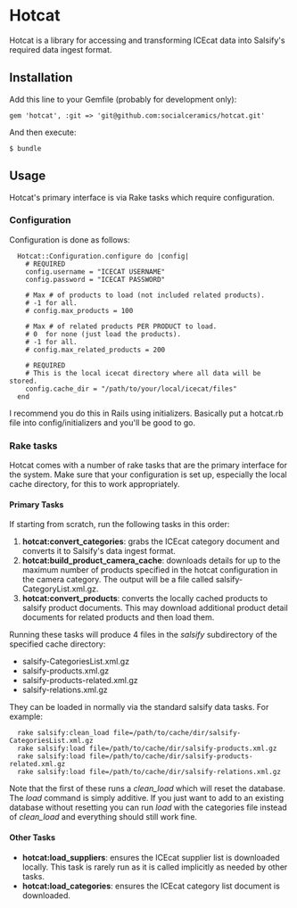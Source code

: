 # Hotcat

Hotcat is a library for accessing and transforming ICEcat data into Salsify's required data ingest format.

## Installation

Add this line to your Gemfile (probably for development only):

    gem 'hotcat', :git => 'git@github.com:socialceramics/hotcat.git'

And then execute:

    $ bundle

## Usage

Hotcat's primary interface is via Rake tasks which require configuration.

### Configuration

Configuration is done as follows:
```
  Hotcat::Configuration.configure do |config|
    # REQUIRED
    config.username = "ICECAT USERNAME"
    config.password = "ICECAT PASSWORD"
    
    # Max # of products to load (not included related products).
    # -1 for all.
    # config.max_products = 100

    # Max # of related products PER PRODUCT to load.
    # 0  for none (just load the products).
    # -1 for all.
    # config.max_related_products = 200

    # REQUIRED
    # This is the local icecat directory where all data will be stored.
    config.cache_dir = "/path/to/your/local/icecat/files"
  end
```
I recommend you do this in Rails using initializers. Basically put a hotcat.rb file into config/initializers and you'll be good to go.

### Rake tasks

Hotcat comes with a number of rake tasks that are the primary interface for the system. Make sure that your configuration is set up, especially the local cache directory, for this to work appropriately.

#### Primary Tasks

If starting from scratch, run the following tasks in this order:

1. **hotcat:convert_categories**: grabs the ICEcat category document and converts it to Salsify's data ingest format.
2. **hotcat:build_product_camera_cache**: downloads details for up to the maximum number of products specified in the hotcat configuration in the camera category. The output will be a file called salsify-CategoryList.xml.gz.
3. **hotcat:convert_products**: converts the locally cached products to salsify product documents. This may download additional product detail documents for related products and then load them.

Running these tasks will produce 4 files in the _salsify_ subdirectory of the specified cache directory:
* salsify-CategoriesList.xml.gz
* salsify-products.xml.gz
* salsify-products-related.xml.gz
* salsify-relations.xml.gz

They can be loaded in normally via the standard salsify data tasks. For example:
```
  rake salsify:clean_load file=/path/to/cache/dir/salsify-CategoriesList.xml.gz
  rake salsify:load file=/path/to/cache/dir/salsify-products.xml.gz
  rake salsify:load file=/path/to/cache/dir/salsify-products-related.xml.gz
  rake salsify:load file=/path/to/cache/dir/salsify-relations.xml.gz
```
Note that the first of these runs a *clean_load* which will reset the database. The *load* command is simply additive. If you just want to add to an existing database without resetting you can run *load* with the categories file instead of *clean_load* and everything should still work fine.

#### Other Tasks

* **hotcat:load_suppliers**: ensures the ICEcat supplier list is downloaded locally. This task is rarely run as it is called implicitly as needed by other tasks.
* **hotcat:load_categories**: ensures the ICEcat category list document is downloaded.
